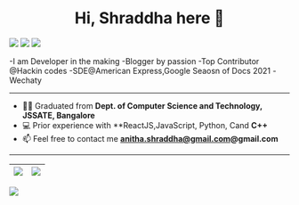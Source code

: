 <h1 align="center">Hi, Shraddha here 👋</h1>

<p align="center" style="display: inline">
<img src="https://img.shields.io/github/followers/shraddhavp?style=for-the-badge">
<img src="https://img.shields.io/github/stars/shraddhavp?style=for-the-badge"> 
<a href="https://www.linkedin.com/in/shraddha-v-prasad/"><img src="https://img.shields.io/badge/-ShraddhaVP-blue?style=for-the-badge&logo=Linkedin&logoColor=white&link=https://www.linkedin.com/in/arnab-sen-b6950a194/)](https://www.linkedin.com/in/shraddha-v-prasad/"></a>
</p>

-I am Developer in the making
-Blogger by passion 
-Top Contributor @Hackin codes 
-SDE@American Express,Google Seaosn of Docs 2021 -Wechaty

<!-- ## I love to: 
 - **Contribute to Open Source**
 - **Write Blogs**
-->

<!-- ## My profiles:
 - <a href="https://www.linkedin.com/in/shraddha-v-prasad/" target="blank">LinkedIn</a>
 - <a href="https://github.com/shraddhavp" target="blank">GitHub</a>
 - <a href="https://medium.com/@shraddha-writes" target="blank">Medium</a>
-->
<hr>

- 👨‍🎓 Graduated from  **Dept. of Computer Science and Technology, JSSATE, Bangalore**
- 💻 Prior experience with **ReactJS,JavaScript, Python, Cand **C++**
- 📫 Feel free to contact me **anitha.shraddha@gmail.com@gmail.com**

<hr>

|<img src="https://github-readme-stats.vercel.app/api?username=shraddhavp&show_icons=true&theme=radical&text_color=fff&title_color=F58B02&icon_color=F58B02"/>|<img src="https://github-readme-streak-stats.herokuapp.com/?user=shraddhavp&theme=dark&hide_border=true"/>|
|---|---|
<img src="https://activity-graph.herokuapp.com/graph?username=shraddhavp&theme=github" />
